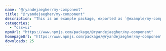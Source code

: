 ```yaml
---
name: "@ryandejaegher/my-component"
title: "@ryandejaegher/my-component"
description: "This is an example package, exported as `@example/my-component`. It consists of two Astro components, **Button** and **Heading**."
categories:
  - "css+ui"
npmUrl: "https://www.npmjs.com/package/@ryandejaegher/my-component"
homepageUrl: "https://www.npmjs.com/package/@ryandejaegher/my-component"
downloads: 25
---
```

